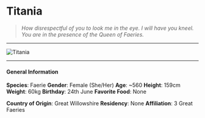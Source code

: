 # Titania

>*How disrespectful of you to look me in the eye. I will have you kneel. You are in the presence of the Queen of Faeries.*

___
![](https://i.imgur.com/0Nontmy.png "Titania")
___

#### General Information

**Species**: Faerie
**Gender**: Female (She/Her)
**Age**: ~560
**Height**: 159cm
**Weight**: 60kg
**Birthday**: 24th June
**Favorite Food**: None

**Country of Origin**: Great Willowshire
**Residency**: None
**Affiliation**: 3 Great Faeries